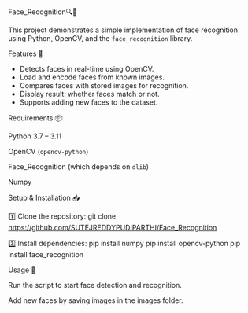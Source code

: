 Face_Recognition🔍👤

This project demonstrates a simple implementation of face recognition using Python, OpenCV, and the `face_recognition` library.

Features 🚀

- Detects faces in real-time using OpenCV.
- Load and encode faces from known images.
- Compares faces with stored images for recognition.
- Display result: whether faces match or not.
- Supports adding new faces to the dataset.

Requirements 📦

Python 3.7 – 3.11

OpenCV (`opencv-python`)

Face_Recognition (which depends on `dlib`)

Numpy

Setup & Installation 📥

1️⃣ Clone the repository: git clone https://github.com/SUTEJREDDYPUDIPARTHI/Face_Recognition

2️⃣ Install dependencies:
pip install numpy
pip install opencv-python
pip install face_recognition

Usage 🎯

Run the script to start face detection and recognition.

Add new faces by saving images in the images folder.

